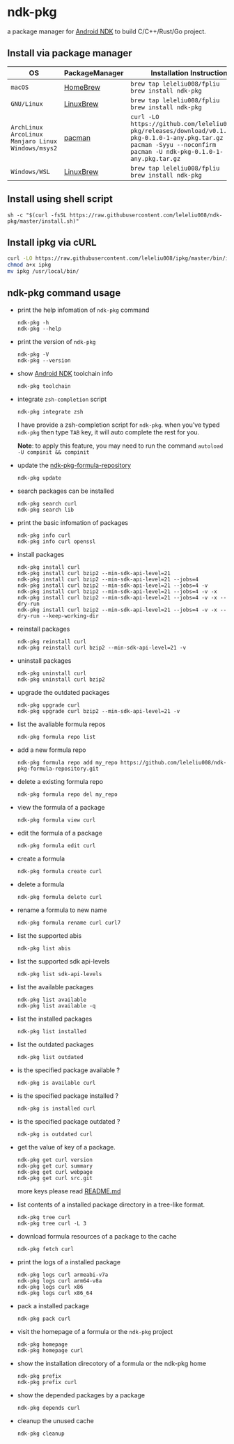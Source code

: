 # ndk-pkg
a package manager for [Android NDK](https://developer.android.google.cn/ndk) to build C/C++/Rust/Go project.

## Install via package manager

|OS|PackageManager|Installation Instructions|
|-|-|-|
|`macOS`|[HomeBrew](http://blog.fpliu.com/it/os/macOS/software/HomeBrew)|`brew tap leleliu008/fpliu`<br>`brew install ndk-pkg`|
|`GNU/Linux`|[LinuxBrew](http://blog.fpliu.com/it/software/LinuxBrew)|`brew tap leleliu008/fpliu`<br>`brew install ndk-pkg`|
|`ArchLinux`<br>`ArcoLinux`<br>`Manjaro Linux`<br>`Windows/msys2`|[pacman](http://blog.fpliu.com/it/software/pacman)|`curl -LO https://github.com/leleliu008/ndk-pkg/releases/download/v0.1.0/ndk-pkg-0.1.0-1-any.pkg.tar.gz`<br>`pacman -Syyu --noconfirm`<br>`pacman -U ndk-pkg-0.1.0-1-any.pkg.tar.gz`|
|`Windows/WSL`|[LinuxBrew](http://blog.fpliu.com/it/software/LinuxBrew)|`brew tap leleliu008/fpliu`<br>`brew install ndk-pkg`|

## Install using shell script
```
sh -c "$(curl -fsSL https://raw.githubusercontent.com/leleliu008/ndk-pkg/master/install.sh)"
```

## Install ipkg via cURL
```bash
curl -LO https://raw.githubusercontent.com/leleliu008/ipkg/master/bin/ipkg
chmod a+x ipkg
mv ipkg /usr/local/bin/
```

## ndk-pkg command usage
*   print the help infomation of `ndk-pkg` command
        
        ndk-pkg -h
        ndk-pkg --help
        
*   print the version of `ndk-pkg`
        
        ndk-pkg -V
        ndk-pkg --version
        
*   show [Android NDK](https://developer.android.google.cn/ndk) toolchain info

        ndk-pkg toolchain

*   integrate `zsh-completion` script

        ndk-pkg integrate zsh
        
    I have provide a zsh-completion script for `ndk-pkg`. when you've typed `ndk-pkg` then type `TAB` key, it will auto complete the rest for you.

    **Note**: to apply this feature, you may need to run the command `autoload -U compinit && compinit`


*   update the [ndk-pkg-formula-repository](https://github.com/leleliu008/ndk-pkg-formula-repository)

        ndk-pkg update
        
*   search packages can be installed
        
        ndk-pkg search curl
        ndk-pkg search lib
        
*   print the basic infomation of packages
        
        ndk-pkg info curl
        ndk-pkg info curl openssl
        
*   install packages
        
        ndk-pkg install curl
        ndk-pkg install curl bzip2 --min-sdk-api-level=21
        ndk-pkg install curl bzip2 --min-sdk-api-level=21 --jobs=4
        ndk-pkg install curl bzip2 --min-sdk-api-level=21 --jobs=4 -v
        ndk-pkg install curl bzip2 --min-sdk-api-level=21 --jobs=4 -v -x
        ndk-pkg install curl bzip2 --min-sdk-api-level=21 --jobs=4 -v -x --dry-run
        ndk-pkg install curl bzip2 --min-sdk-api-level=21 --jobs=4 -v -x --dry-run --keep-working-dir
        
*   reinstall packages
        
        ndk-pkg reinstall curl
        ndk-pkg reinstall curl bzip2 --min-sdk-api-level=21 -v
        
*   uninstall packages

        ndk-pkg uninstall curl
        ndk-pkg uninstall curl bzip2
        
*   upgrade the outdated packages

        ndk-pkg upgrade curl
        ndk-pkg upgrade curl bzip2 --min-sdk-api-level=21 -v
        
*   list the avaliable formula repos

        ndk-pkg formula repo list

*   add a new formula repo

        ndk-pkg formula repo add my_repo https://github.com/leleliu008/ndk-pkg-formula-repository.git

*   delete a existing formula repo

        ndk-pkg formula repo del my_repo

*   view the formula of a package
        
        ndk-pkg formula view curl
        
*   edit the formula of a package
        
        ndk-pkg formula edit curl
        
*   create a formula
        
        ndk-pkg formula create curl
        
*   delete a formula
        
        ndk-pkg formula delete curl
        
*   rename a formula to new name
        
        ndk-pkg formula rename curl curl7
        
*   list the supported abis
        
        ndk-pkg list abis
        
*   list the supported sdk api-levels
        
        ndk-pkg list sdk-api-levels
        
*   list the available packages
        
        ndk-pkg list available
        ndk-pkg list available -q
        
*   list the installed packages
        
        ndk-pkg list installed
        
*   list the outdated packages
        
        ndk-pkg list outdated
        
*   is the specified package available ?
        
        ndk-pkg is available curl
        
*   is the specified package installed ?
        
        ndk-pkg is installed curl
        
*   is the specified package outdated ?
        
        ndk-pkg is outdated curl
        
*   get the value of key of a package.

        ndk-pkg get curl version
        ndk-pkg get curl summary
        ndk-pkg get curl webpage
        ndk-pkg get curl src.git

    more keys please read [README.md](https://github.com/leleliu008/ndk-pkg-formula/blob/master/README.md)

*   list contents of a installed package directory in a tree-like format.
        
        ndk-pkg tree curl
        ndk-pkg tree curl -L 3
        
*   download formula resources of a package to the cache
        
        ndk-pkg fetch curl
        
*   print the logs of a installed package
        
        ndk-pkg logs curl armeabi-v7a
        ndk-pkg logs curl arm64-v8a
        ndk-pkg logs curl x86
        ndk-pkg logs curl x86_64
        
*   pack a installed package
        
        ndk-pkg pack curl
        
*   visit the homepage of a formula or the `ndk-pkg` project
        
        ndk-pkg homepage
        ndk-pkg homepage curl
        
*   show the installation direcotory of a formula or the ndk-pkg home
        
        ndk-pkg prefix
        ndk-pkg prefix curl
        
*   show the depended packages by a package
        
        ndk-pkg depends curl
        
*   cleanup the unused cache
        
        ndk-pkg cleanup
        
